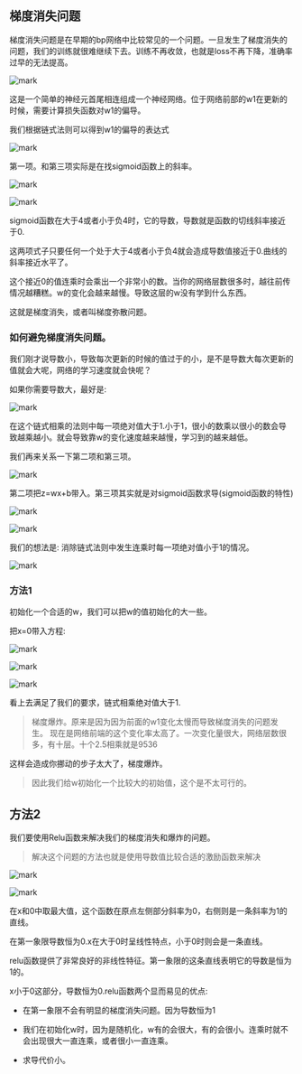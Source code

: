 ## 梯度消失问题

梯度消失问题是在早期的bp网络中比较常见的一个问题。一旦发生了梯度消失的问题，我们的训练就很难继续下去。训练不再收敛，也就是loss不再下降，准确率过早的无法提高。


![mark](http://myphoto.mtianyan.cn/blog/180331/AHbJ7c5di5.png?imageslim)

这是一个简单的神经元首尾相连组成一个神经网络。位于网络前部的w1在更新的时候，需要计算损失函数对w1的偏导。

我们根据链式法则可以得到w1的偏导的表达式

![mark](http://myphoto.mtianyan.cn/blog/180331/iDIliD5hj9.png?imageslim)

第一项。和第三项实际是在找sigmoid函数上的斜率。

![mark](http://myphoto.mtianyan.cn/blog/180331/K3b7JIBAal.png?imageslim)

![mark](http://myphoto.mtianyan.cn/blog/180331/CBahJIIGCC.png?imageslim)

sigmoid函数在大于4或者小于负4时，它的导数，导数就是函数的切线斜率接近于0.

这两项式子只要任何一个处于大于4或者小于负4就会造成导数值接近于0.曲线的斜率接近水平了。

这个接近0的值连乘时会乘出一个非常小的数。当你的网络层数很多时，越往前传情况越糟糕。w的变化会越来越慢。导致这层的w没有学到什么东西。

这就是梯度消失，或者叫梯度弥散问题。

### 如何避免梯度消失问题。

我们刚才说导数小，导致每次更新的时候的值过于的小，是不是导数大每次更新的值就会大呢，网络的学习速度就会快呢？

如果你需要导数大，最好是:

![mark](http://myphoto.mtianyan.cn/blog/180331/jgcdAK2gmB.png?imageslim)

在这个链式相乘的法则中每一项绝对值大于1.小于1，很小的数乘以很小的数会导致越乘越小。就会导致靠w的变化速度越来越慢，学习到的越来越低。

我们再来关系一下第二项和第三项。

![mark](http://myphoto.mtianyan.cn/blog/180331/Aj3dLb5KCK.png?imageslim)

第二项把z=wx+b带入。第三项其实就是对sigmoid函数求导(sigmoid函数的特性)

![mark](http://myphoto.mtianyan.cn/blog/180331/9db5I6ALik.png?imageslim)

![mark](http://myphoto.mtianyan.cn/blog/180331/GjCE00Jg0b.png?imageslim)

我们的想法是: 消除链式法则中发生连乘时每一项绝对值小于1的情况。

![mark](http://myphoto.mtianyan.cn/blog/180331/LJ6lGlg3aH.png?imageslim)

### 方法1

初始化一个合适的w，我们可以把w的值初始化的大一些。

把x=0带入方程:

![mark](http://myphoto.mtianyan.cn/blog/180331/H1iE4FIl0e.png?imageslim)

![mark](http://myphoto.mtianyan.cn/blog/180331/I8daD3d52c.png?imageslim)

![mark](http://myphoto.mtianyan.cn/blog/180331/F3h0ffd1dA.png?imageslim)

看上去满足了我们的要求，链式相乘绝对值大于1.

>梯度爆炸。原来是因为因为前面的w1变化太慢而导致梯度消失的问题发生。
现在是网络前端的这个变化率太高了。一次变化量很大，网络层数很多，有十层。十个2.5相乘就是9536

这样会造成你挪动的步子太大了，梯度爆炸。

>因此我们给w初始化一个比较大的初始值，这个是不太可行的。


## 方法2

我们要使用Relu函数来解决我们的梯度消失和爆炸的问题。

>解决这个问题的方法也就是使用导数值比较合适的激励函数来解决

![mark](http://myphoto.mtianyan.cn/blog/180331/BLDgBK3cA9.png?imageslim)

![mark](http://myphoto.mtianyan.cn/blog/180331/g9jml7gek4.png?imageslim)

在x和0中取最大值，这个函数在原点左侧部分斜率为0，右侧则是一条斜率为1的直线。

在第一象限导数恒为0.x在大于0时呈线性特点，小于0时则会是一条直线。

relu函数提供了非常良好的非线性特征。第一象限的这条直线表明它的导数是恒为1的。

x小于0这部分，导数恒为0.relu函数两个显而易见的优点: 

- 在第一象限不会有明显的梯度消失问题。因为导数恒为1

- 我们在初始化w时，因为是随机化，w有的会很大，有的会很小。连乘时就不会出现很大一直连乘，或者很小一直连乘。

- 求导代价小。

